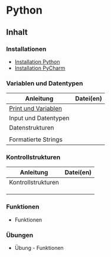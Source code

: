 # Python

## Inhalt

### Installationen

- [Installation Python](https://github.com/volker-richardt/Python/blob/master/PDF/Installation%20Python.pdf)
- [Installation PyCharm](https://github.com/volker-richardt/Python/blob/master/PDF/Installation%20PyCharm.pdf)

### Variablen und Datentypen

| Anleitung                                                                                                | Datei(en) |
| -------------------------------------------------------------------------------------------------------- | --------- |
| [Print und Variablen](https://github.com/volker-richardt/Python/blob/master/PDF/Print%20und%20Variablen.pdf) |           |
| Input und Datentypen                                                                                     |           |
| Datenstrukturen                                                                                          |           |
|                                                                                                          |           |
| Formatierte Strings                                                                                      |           |

### Kontrollstrukturen

| Anleitung          | Datei(en) |
| ------------------ | --------- |
| Kontrollstrukturen |           |
|                    |           |
|                    |           |
|                    |           |

### Funktionen

- Funktionen

### Übungen

- Übung - Funktionen
